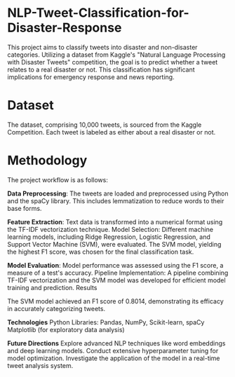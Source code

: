 # NLP-Tweet-Classification-for-Disaster-Response
This project aims to classify tweets into disaster and non-disaster categories. Utilizing a dataset from Kaggle's "Natural Language Processing with Disaster Tweets" competition, the goal is to predict whether a tweet relates to a real disaster or not. This classification has significant implications for emergency response and news reporting.

# Dataset

The dataset, comprising 10,000 tweets, is sourced from the Kaggle Competition. Each tweet is labeled as either about a real disaster or not.

# Methodology

The project workflow is as follows:

**Data Preprocessing**: 
The tweets are loaded and preprocessed using Python and the spaCy library. This includes lemmatization to reduce words to their base forms.

**Feature Extraction**: Text data is transformed into a numerical format using the TF-IDF vectorization technique.
Model Selection: Different machine learning models, including Ridge Regression, Logistic Regression, and Support Vector Machine (SVM), were evaluated. The SVM model, yielding the highest F1 score, was chosen for the final classification task.

**Model Evaluation**: Model performance was assessed using the F1 score, a measure of a test's accuracy.
Pipeline Implementation: A pipeline combining TF-IDF vectorization and the SVM model was developed for efficient model training and prediction.
Results

The SVM model achieved an F1 score of 0.8014, demonstrating its efficacy in accurately categorizing tweets.

**Technologies**
Python
Libraries: Pandas, NumPy, Scikit-learn, spaCy
Matplotlib (for exploratory data analysis)

**Future Directions**
Explore advanced NLP techniques like word embeddings and deep learning models.
Conduct extensive hyperparameter tuning for model optimization.
Investigate the application of the model in a real-time tweet analysis system.
